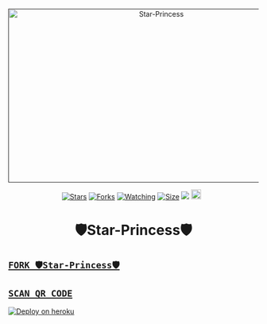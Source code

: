  <p align="center">  
  <a href="">
    <img alt="Star-Princess" width="600" height="350" src="https://i.ibb.co/X7MXN1m/0-W2-NCV6-Imgur.png">
  </a>
</p>



</p>
<p align="center">
<a href="https://github.com/chaminduindula/Star-Princess/stargazers"><img title="Stars" src="https://img.shields.io/github/stars/Janithsadanuwan/Queen-Nilu-Md?color=white&style=flat-square"></a>
<a href="https://github.com/chaminduindula/Star-Princes/network/members"><img title="Forks" src="https://img.shields.io/github/forks/chaminduindula/Star-Princes?color=yellow&style=flat-square"></a>
<a href="https://github.com/chaminduindula/Star-Princes/watchers"><img title="Watching" src="https://img.shields.io/github/watchers/chaminduindula/Star-Princes?label=Watchers&color=red&style=flat-square"></a>
<a href="https://github.com/chaminduindula/Star-Princes/"><img title="Size" src="https://img.shields.io/github/repo-size/AlipBot/Api-Alpis?style=flat-square&color=darkred"></a>
<a href="https://hits.seeyoufarm.com"><img src="https://hits.seeyoufarm.com/api/count/incr/badge.svg?url=https://github.com/chaminduindula/Star-Princes/%2Fhit-counter&count_bg=%2379C83D&title_bg=%23555555&icon=probot.svg&icon_color=%2304FF00&title=hits&edge_flat=false"/></a>
<a href="https://github.com/chaminduindula/Star-Princes/graphs/commit-activity"><img height="20" src="https://img.shields.io/badge/Maintained-No-red.svg"></a>&nbsp;&nbsp;
</p> 
 
 
<h1 align="center">🛡️Star-Princess🛡️</h1>

## [`FORK 🛡️Star-Princess🛡️`](https://github.com/chaminduindula/Star-Princess/fork)

## [`SCAN QR CODE`](https://replit.com/@chaminduindulaa/Star-Princess?v=1)

[![Deploy on heroku](https://www.herokucdn.com/deploy/button.svg)](https://dashboard.heroku.com/new?button-url=https://github.com/chaminduindula/Star-Princess&template=https://github.com/chaminduindula/Star-Princess.git)

